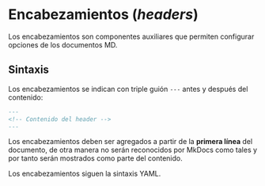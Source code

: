 # Encabezamientos (*headers*)


Los encabezamientos son componentes auxiliares que permiten configurar opciones de los documentos MD.


## Sintaxis

Los encabezamientos se indican con triple guión `---` antes y después del contenido:

```md linenums="1" title="Headers - Sintaxis" hl_lines="1 3"
---
<!-- Contenido del header -->
---
```

Los encabezamientos deben ser agregados a partir de la **primera línea** del documento, de otra manera no serán reconocidos por MkDocs como tales y por tanto serán mostrados como parte del contenido.


Los encabezamientos siguen la sintaxis YAML.